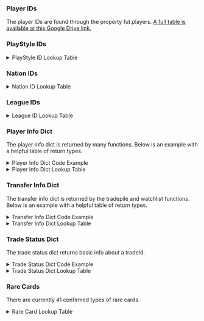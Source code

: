 ### Player IDs
The player IDs are found through the property fut.players. [A full table is available at this Google Drive link.](https://docs.google.com/spreadsheets/d/1ufH7aLh6oUh4q_M4bRP-vpbt6YFclrfeNAlkE7z01iU/edit?usp=sharing)

### PlayStyle IDs

<details>
<summary>PlayStyle ID Lookup Table</summary><p>
<!-- alternative placement of p shown above -->


| ID  | Description   |
|-----|---------------|
| 250 | 'BASIC'       |
| 251 |  'SNIPER'     |
| 252 |  'FINISHER'   |
| 253 |  'DEADEYE'    |
| 254 |  'MARKSMAN'   |
| 255 |  'HAWK'       |
| 256 |  'ARTIST'     |
| 257 |  'ARCHITECT'  |
| 258 |  'POWERHOUSE' |
| 259 |  'MAESTRO'    |
| 260 |  'ENGINE'     |
| 261 |  'SENTINEL'   |
| 262 |  'GUARDIAN'   |
| 263 |  'GLADIATOR'  |
| 264 |  'BACKBONE'   |
| 265 |  'ANCHOR'     |
| 266 |  'HUNTER'     |
| 267 |  'CATALYST'   |
| 268 |  'SHADOW'     |
| 269 |  'WALL'       |
| 270 |  'SHIELD'     |
| 271 |  'CAT'        |
| 272 |  'GLOVE'      |
| 273 |  'GK BASIC'   |

  </p></details>
  
### Nation IDs

<details>
<summary>Nation ID Lookup Table</summary><p>
<!-- alternative placement of p shown above -->


| ID                            | Nation                    |
|-------------------------------|---------------------------|
| 1                             |  'Albania',               |
| 2                             |  'Andorra',               |
| 3                             |  'Armenia',               |
| 4                             |  'Austria',               |
| 5                             |  'Azerbaijan',            |
| 6                             |  'Belarus',               |
| 7                             |  'Belgium',               |
| 8                             |  'Bosnia Herzegovina',    |
| 9                             |  'Bulgaria',              |
| 10                            |  'Croatia',               |
| 11                            |  'Cyprus',                |
| 12                            |  'Czech Republic',        |
| 13                            |  'Denmark',               |
| 14                            |  'England',               |
| 15                            |  'Montenegro',            |
| 16                            |  'Faroe Islands',         |
| 17                            |  'Finland',               |
| 18                            |  'France',                |
| 19                            |  'FYR Macedonia',         |
| 20                            |  'Georgia',               |
| 21                            |  'Germany',               |
| 22                            |  'Greece',                |
| 23                            |  'Hungary',               |
| 24                            |  'Iceland',               |
| 25                            |  'Republic of Ireland',   |
| 26                            |  'Israel',                |
| 27                            |  'Italy',                 |
| 28                            |  'Latvia',                |
| 29                            |  'Liechtenstein',         |
| 30                            |  'Lithuania',             |
| 31                            |  'Luxemburg',             |
| 32                            |  'Malta',                 |
| 33                            |  'Moldova',               |
| 34                            |  'Netherlands',           |
| 35                            |  'Northern Ireland',      |
| 36                            |  'Norway',                |
| 37                            |  'Poland',                |
| 38                            |  'Portugal',              |
| 39                            |  'Romania',               |
| 40                            |  'Russia',                |
| 41                            |  'San Marino',            |
| 42                            |  'Scotland',              |
| 43                            |  'Slovakia',              |
| 44                            |  'Slovenia',              |
| 45                            |  'Spain',                 |
| 46                            |  'Sweden',                |
| 47                            |  'Switzerland',           |
| 48                            |  'Turkey',                |
| 49                            |  'Ukraine',               |
| 50                            |  'Wales',                 |
| 51                            |  'Serbia',                |
| 52                            |  'Argentina',             |
| 53                            |  'Bolivia',               |
| 54                            |  'Brazil',                |
| 55                            |  'Chile',                 |
| 56                            |  'Colombia',              |
| 57                            |  'Ecuador',               |
| 58                            |  'Paraguay',              |
| 59                            |  'Peru',                  |
| 60                            |  'Uruguay',               |
| 61                            |  'Venezuela',             |
| 62                            |  'Anguilla',              |
| 63                            |  'Antigua & Barbuda',     |
| 64                            |  'Aruba',                 |
| 65                            |  'Bahamas',               |
| 66                            |  'Barbados',              |
| 67                            |  'Belize',                |
| 68                            |  'Bermuda',               |
| 69                            |  'British Virgin Isles',  |
| 70                            |  'Canada',                |
| 71                            |  'Cayman Islands',        |
| 72                            |  'Costa Rica',            |
| 73                            |  'Cuba',                  |
| 74                            |  'Dominica',              |
| 75                            |  'International',         |
| 76                            |  'El Salvador',           |
| 77                            |  'Grenada',               |
| 78                            |  'Guatemala',             |
| 79                            |  'Guyana',                |
| 80                            |  'Haiti',                 |
| 81                            |  'Honduras',              |
| 82                            |  'Jamaica',               |
| 83                            |  'Mexico',                |
| 84                            |  'Montserrat',            |
| 85                            |  'Netherlands Antilles',  |
| 86                            |  'Nicaragua',             |
| 87                            |  'Panama',                |
| 88                            |  'Puerto Rico',           |
| 89                            |  'St Kitts Nevis',        |
| 90                            |  'St Lucia',              |
| 91                            |  'St Vincent Grenadine',  |
| 92                            |  'Suriname',              |
| 93                            |  'Trinidad & Tobago',     |
| 94                            |  'Turks & Caicos',        |
| 95                            |  'United States',         |
| 96                            |  'US Virgin Islands',     |
| 97                            |  'Algeria',               |
| 98                            |  'Angola',                |
| 99                            |  'Benin',                 |
| 100                           |  'Botswana',              |
| 101                           |  'Burkina Faso',          |
| 102                           |  'Burundi',               |
| 103                           |  'Cameroon',              |
| 104                           |  'Cape Verde Islands',    |
| 105                           |  'CAR',                   |
| 106                           |  'Chad',                  |
| 107                           |  'Congo',                 |
| 108                           |  'Ivory Coast',           |
| 109                           |  'Djibouti',              |
| 110                           |  'DR Congo',              |
| 111                           |  'Egypt',                 |
| 112                           |  'Equatorial Guinea',     |
| 113                           |  'Eritrea',               |
| 114                           |  'Ethiopia',              |
| 115                           |  'Gabon',                 |
| 116                           |  'Gambia',                |
| 117                           |  'Ghana',                 |
| 118                           |  'Guinea',                |
| 119                           |  'Guinea Bissau',         |
| 120                           |  'Kenya',                 |
| 121                           |  'Lesotho',               |
| 122                           |  'Liberia',               |
| 123                           |  'Libya',                 |
| 124                           |  'Madagascar',            |
| 125                           |  'Malawi',                |
| 126                           |  'Mali',                  |
| 127                           |  'Mauritania',            |
| 128                           |  'Mauritius',             |
| 129                           |  'Morocco',               |
| 130                           |  'Mozambique',            |
| 131                           |  'Namibia',               |
| 132                           |  'Niger',                 |
| 133                           |  'Nigeria',               |
| 134                           |  'Rwanda',                |
| 135                           |  'São Tomé & Príncipe',   |
| 136                           |  'Senegal',               |
| 137                           |  'Seychelles',            |
| 138                           |  'Sierra Leone',          |
| 139                           |  'Somalia',               |
| 140                           |  'South Africa',          |
| 141                           |  'Sudan',                 |
| 142                           |  'Swaziland',             |
| 143                           |  'Tanzania',              |
| 144                           |  'Togo',                  |
| 145                           |  'Tunisia',               |
| 146                           |  'Uganda',                |
| 147                           |  'Zambia',                |
| 148                           |  'Zimbabwe',              |
| 149                           |  'Afghanistan',           |
| 150                           |  'Bahrain',               |
| 151                           |  'Bangladesh',            |
| 152                           |  'Bhutan',                |
| 153                           |  'Brunei Darussalam',     |
| 154                           |  'Cambodia',              |
| 155                           |  'China PR',              |
| 156                           |  'Chinese Taipei',        |
| 157                           |  'Guam',                  |
| 158                           |  'Hong Kong',             |
| 159                           |  'India',                 |
| 160                           |  'Indonesia',             |
| 161                           |  'Iran',                  |
| 162                           |  'Iraq',                  |
| 163                           |  'Japan',                 |
| 164                           |  'Jordan',                |
| 165                           |  'Kazakhstan',            |
| 166                           |  'Korea DPR',             |
| 167                           |  'Korea Republic',        |
| 168                           |  'Kuwait',                |
| 169                           |  'Kyrgyzstan',            |
| 170                           |  'Laos',                  |
| 171                           |  'Lebanon',               |
| 172                           |  'Macau',                 |
| 173                           |  'Malaysia',              |
| 174                           |  'Maldives',              |
| 175                           |  'Mongolia',              |
| 176                           |  'Myanmar',               |
| 177                           |  'Nepal',                 |
| 178                           |  'Oman',                  |
| 179                           |  'Pakistan',              |
| 180                           |  'Palestinian Authority', |
| 181                           |  'Philippines',           |
| 182                           |  'Qatar',                 |
| 183                           |  'Saudi Arabia',          |
| 184                           |  'Singapore',             |
| 185                           |  'Sri Lanka',             |
| 186                           |  'Syria',                 |
| 187                           |  'Tajikistan',            |
| 188                           |  'Thailand',              |
| 189                           |  'Turkmenistan',          |
| 190                           |  'United Arab Emirates',  |
| 191                           |  'Uzbekistan',            |
| 192                           |  'Vietnam',               |
| 193                           |  'Yemen',                 |
| 194                           |  'American Samoa',        |
| 195                           |  'Australia',             |
| 196                           |  'Cook Islands',          |
| 197                           |  'Fiji',                  |
| 198                           |  'New Zealand',           |
| 199                           |  'Papua New Guinea',      |
| 200                           |  'Samoa',                 |
| 201                           |  'Solomon Islands',       |
| 202                           |  'Tahiti',                |
| 203                           |  'Tonga',                 |
| 204                           |  'Vanuatu',               |
| 205                           |  'Gibraltar',             |
| 206                           |  'Greenland',             |
| 207                           |  'Dominican Republic',    |
| 208                           |  'Estonia',               |
| 209                           |  'Created Players',       |
| 210                           |  'Free Agents',           |
| 211                           |  'Rest of World',         |
| 212                           |  'Timor-Leste',           |
| 213                           |  'Chinese Taipei',        |
| 214                           |  'Comoros',               |
| 215                           |  'New Caledonia',         |
| 219                           |  'Kosovo'                 |

  </p></details>
  
### League IDs

<details>
<summary>League ID Lookup Table</summary><p>
<!-- alternative placement of p shown above -->

| ID    | League                                  |
|-------|-----------------------------------------|
| 1     |  'Alka Superliga'                       |
| 4     |  'Belgium Pro League'                   |
| 7     |  'Liga do Brasil'                       |
| 10    |  'Eredivisie'                           |
| 13    |  'Premier League'                       |
| 14    |  'EFL Championship'                     |
| 16    |  'Ligue 1 Conforama'                    |
| 17    |  'Domino’s Ligue 2'                     |
| 19    |  'Bundesliga'                           |
| 20    |  'Bundesliga 2'                         |
| 31    |  'Calcio A'                             |
| 32    |  'Calcio B'                             |
| 39    |  'Major League Soccer'                  |
| 41    |  'Eliteserien'                          |
| 50    |  'Scottish Premiership'                 |
| 51    |  'Scotland League'                      |
| 53    |  'LaLiga Santander'                     |
| 54    |  'LaLiga 1 I 2 I 3'                     |
| 56    |  'Allsvenskan'                          |
| 57    |  'Colombia Apertura'                    |
| 58    |  'Colombia Clausura'                    |
| 60    |  'EFL League One'                       |
| 61    |  'EFL League Two'                       |
| 63    |  'Hellas Liga'                          |
| 65    |  'SSE Airtricity League'                |
| 66    |  'Ekstraklasa'                          |
| 67    |  'Russian Football Premier League'      |
| 68    |  'Süper Lig'                            |
| 76    |  'Rest of World'                        |
| 78    |  "Men's National"                       |
| 80    |  'Österreichische   Fußball-Bundesliga' |
| 83    |  'K LEAGUE Classic'                     |
| 84    |  'Mexican Clausura'                     |
| 85    |  'Mexican Apertura'                     |
| 152   |  'Torneo de Primera'                    |
| 153   |  'Torneo de Primera'                    |
| 156   |  'Chile Apertura'                       |
| 157   |  'Chile Clausura'                       |
| 189   |  'Raiffeisen Super League'              |
| 308   |  'Liga NOS'                             |
| 319   |  'Česká Liga'                           |
| 322   |  'Finnliiga'                            |
| 332   |  'Ukrayina Liha'                        |
| 335   |  'Campeonato Scotiabank'                |
| 336   |  'Liga Dimayor'                         |
| 341   |  'LIGA Bancomer MX'                     |
| 347   |  'South African FL'                     |
| 349   |  'Meiji Yasuda J1 League'               |
| 350   |  'Dawry Jameel'                         |
| 351   |  'Hyundai A-League'                     |
| 353   |  'Primera División'                     |
| 371   |  'Scotland League'                      |
| 382   |  'Free Agents'                          |
| 383   |  'Created Players League'               |
| 384   |  'Creation Centre League'               |
| 390   |  'MLS Cup'                              |
| 993   |  'Asia Qualifier'                       |
| 1003  |  'Copa Latinoamericana'                 |
| 1004  |  'Colombia Apertura'                    |
| 1005  |  'Colombia Finalización'                |
| 1006  |  'Chile Apertura'                       |
| 1007  |  'Chile Clausura'                       |
| 1008  |  'Argentina Apertura'                   |
| 1009  |  'Argentina Clausura'                   |
| 2002  |  'Nacional B'                           |
| 2012  |  'China Top League'                     |
| 2025  |  'Liga do Brasil B'                     |
| 2028  |  'World League'                         |
| 2076  |  '3. Liga'                              |
| 2096  |  'Special Teams'                        |
| 2118  |  'Icons'                                |
| 2136  |  "Women's National"                     |
| 2138  |  'International Clubs'                  |
| 2150  |  'REWARDS'                              |
| 10001 |  'Denmark League 2'                     |
| 10004 |  'Belgium League 2'                     |
| 10007 |  'Liga do Brasil 1'                     |
| 10010 |  'Holland League 2'                     |
| 10017 |  'France League 3'                      |
| 10020 |  'Germany League 3'                     |
| 10032 |  'Italy League 3'                       |
| 10041 |  'Norway League 2'                      |
| 10050 |  'Scotland League 2'                    |
| 10054 |  'Spain League 3'                       |
| 10056 |  'Sweden League 2'                      |
| 10061 |  'England League 5'                     |
| 10065 |  'Ireland League 2'                     |
| 10066 |  'Poland League 2'                      |
| 10067 |  'Russia League 2'                      |
| 10076 |  'Rest of World 2'                      |
| 10080 |  'Austria League 2'                     |
| 10083 |  'Korea League 2'                       |
| 10189 |  'Switzerland League 2'                 |
| 10308 |  'Portugal League 2'                    |
| 10335 |  'Chile League 2'                       |
| 10336 |  'Colombia League 2'                    |
| 10341 |  'Mexico League 2'                      |
| 10350 |  'Saudi League 2'                       |
| 10353 |  'Argentina League 2'                   |

</p></details>
 
### Player Info Dict  
The player info dict is returned by many functions. Below is an example with a helpful table of return types.
<details>
<summary>Player Info Dict Code Example</summary><p>
<!-- alternative placement of p shown above -->

```python
>>> #Get first player in my club
>>> fut.club()[0]
[{'assetId': 230621,
  'assists': 0,
  .......}]
```
</p></details>

<details>
<summary>Player Info Dict Lookup Table</summary><p>
<!-- alternative placement of p shown above -->

| field             | type    | description                               |
|-------------------|---------|-------------------------------------------|
| assetId           | int     | unique asset id                           |
| assists           | int     | career assists                            |
| attributeList     | dict    | five primary stats                        |
| bidState          | str     | state of bid                              |
| buyNowPrice       | int     | coins to buy now                          |
| cardType          | int     | <font color="red">unsure</font>           |
| cardsubtypeid     | int     | <font color="red">unsure</font>           |
| contract          | int     | 0-99 games                                |
| count             | ?       | None                                      |
| currentBid        | int     | coins of currentBid (0 if no bids)        |
| discardValue      | int     | coins recieved from quick sell            |
| expires           | int     | seconds until expires from transfer market|
| fitness           | int     | 0-99 fitness                              |
| formation         | str     | current team formation                    |
| id                | int     | unique card id. one asset id can have many card ids (TOTW example) |
| injuryGames       | int     | games until current injury expires        |
| injuryType        | str     | current injury type                       |
| itemState         | str     | what you can do with the current item     |
| itemType          | str     | player, development, training             |
| lastSalePrice     | int     | coins last sold for on transfer market    |
| leagueId          | int     | use fut.leagues() to get dictionary       |
| lifetimeAssists   | int     | career assists again                      |
| lifetimeStats     | dict    | all career stats                          |
| loyaltyBonus      | int     | <font color="red">unsure</font>           |
| morale            | int     | 0-99 ... not sure what this does          |
| nation            | int     | use fut.nations() to get dictionary       |
| offers            | int     | number of bids in transfer market         |
| owners            | int     | number of historical owners               |
| pile              | int     | <font color="red">unsure</font>           |
| playStyle         | int     | use fut.playStyles() to get dictionary    |
| position          | str     | preferred player position                 |
| rareflag          | int     | rare card                                 |
| rating            | int     | 0-99                                      |
| resourceGameYear  | int     | 2018                                      |
| resourceId        | int     | same as assetid                           |
| sellerEstablished | int     | <font color="red">unsure</font>           |
| sellerId          | int     | current seller on transfer market (empty) |
| sellerName        | str     | current seller on transfer market (empty) |
| startingBid       | int     | coins of the first bid on transfer market |
| statsList         | dict    | same as lifetimeStats                     |
| suspension        | int     | red card suspension games remaining       |
| teamid            | int     | use fut.teams() to get dictionary         |
| timestamp         | int     | epoch time that you acquired the item     |
| tradeId           | int     | unique tradeId on transfer market         |
| tradeState        | str     | current State on transfer market          |
| training          | int     | <font color="red">unsure</font>           |
| untradeable       | boolean | listable on the transfer market           |
| untradeableCount  | ?       | <font color="red">unsure</font>           |
| watched           | boolean | currently in watchlist                    |
| year              | int     | 2018                                      |

  </p></details>
  
### Transfer Info Dict  
The transfer info dict is returned by the tradepile and watchlist functions. Below is an example with a helpful table of return types.
<details>
<summary>Transfer Info Dict Code Example</summary><p>
<!-- alternative placement of p shown above -->

```python
>>> #Get first player in my transfers
>>> fut.tradepile()[0]
{'tradeId': 16575379694, 'buyNowPrice': 1800, 'tradeState': 'closed'....}
```
</p></details>

<details>
<summary>Transfer Info Dict Lookup Table</summary><p>
<!-- alternative placement of p shown above -->

| field              | type        | description |
|--------------------|-------------|-------------|
| tradeId            | int         | NA          |
| buNowPrice         | int         | NA          |
| tradeState         | str         | NA          |
| bidState           | str         | NA          |
| startingBid        | int         | NA          |
| id                 | int         | NA          |
| offers             | int         | NA          |
| currentBid         | int         | NA          |
| expires            | int         | NA          |
| sellerEstablished  | int         | NA          |
| sellerId           | int         | NA          |
| sellerName         | str         | NA          |
| watched            | boolean     | NA          |
| resourceId         | int         | NA          |
| discardValue       | int         | NA          |
| timestamp          | int         | NA          |
| rating             | int         | NA          |
| assetId            | int         | NA          |
| itemState          | str         | NA          |
| rareflag           | int         | NA          |
| formation          | str         | NA          |
| leagueId           | int         | NA          |
| injuryType         | str         | NA          |
| injuryGames        | int         | NA          |
| lastSalePrice      | int         | NA          |
| fitness            | int         | NA          |
| training           | int         | NA          |
| suspension         | int         | NA          |
| contract           | int         | NA          |
| position           | str         | NA          |
| playStyle          | int         | NA          |
| itemType           | str         | NA          |
| cardType           | it          | NA          |
| cardsubtypeid      | int         | NA          |
| owners             | int         | NA          |
| untradeable        | boolean     | NA          |
| morale             | int         | NA          |
| statsList          | list        | NA          |
| lifetimeStats      | list        | NA          |
| attributeList      | list(dicts) | NA          |
| teamid             | int         | NA          |
| assists            | int         | NA          |
| lifetimeAssitss    | int         | NA          |
| loyaltyBonus       | int         | NA          |
| pile               | int         | NA          |
| nation             | int         | NA          |
| year               | int         | NA          |
| resourceGameYear   | int         | NA          |
| marketDataMinPrice | int         | NA          |
| marketDataMaxPrice | int         | NA          |
| loans              | int         | NA          |

  </p></details>
  
### Trade Status Dict
The trade status dict returns basic info about a tradeId. 
<details>
<summary>Trade Status Dict Code Example</summary><p>
<!-- alternative placement of p shown above -->

```python
>>> fut.tradeStatus(16575379694)
[{'tradeId': 16575379694, 
'buyNowPrice': 1800, 
'tradeState': 'closed', 
...}]
```
</p></details>

<details>
<summary>Trade Status Dict Lookup Table</summary><p>
<!-- alternative placement of p shown above -->

| field              | type        | description |
|--------------------|-------------|-------------|
| tradeId            | int         | NA          |
| buNowPrice         | int         | NA          |
| tradeState         | str         | NA          |
| bidState           | str         | NA          |
| startingBid        | int         | NA          |
| id                 | int         | NA          |
| offers             | int         | NA          |
| currentBid         | int         | NA          |
| expires            | int         | NA          |
| sellerEstablished  | int         | NA          |
| sellerId           | int         | NA          |
| sellerName         | str         | NA          |
| watched            | boolean     | NA          |
| resourceId         | int         | NA          |
| discardValue       | int         | NA          |

  </p></details>

### Rare Cards
There are currently 41 confirmed types of rare cards.

<details>
<summary>Rare Card Lookup Table</summary><p>
<!-- alternative placement of p shown above -->

| Description  | ID |
|--------------|----|
| NONE         | 0  |
| RARE         | 1  |
| LOCK         | 2  |
| TOTW         | 3  |
| PURPLE       | 4  |
| TOTY         | 5  |
| RB           | 6  |
| GREEN        | 7  |
| ORANGE       | 8  |
| PINK         | 9  |
| TEAL         | 10 |
| TOTS         | 11 |
| LEGEND       | 12 |
| WC           | 13 |
| UNICEF       | 14 |
| OLDIMOTM     | 15 |
| FUTTY        | 16 |
| STORYMODE    | 17 |
| CHAMPION     | 18 |
| CMOTM        | 19 |
| IMOTM        | 20 |
| OTW          | 21 |
| HALLOWEEN    | 22 |
| MOVEMBER     | 23 |
| SBC          | 24 |
| SBCP         | 25 |
| PROMOA       | 26 |
| PROMOB       | 27 |
| AWARD        | 28 |
| BDAY         | 30 |
| UNITED       | 31 |
| FUTMAS       | 32 |
| RTRC         | 33 |
| PTGS         | 34 |
| FOF          | 35 |
| MARQUEE      | 36 |
| CHAMPIONSHIP | 37 |
| EUMOTM       | 38 |
| TOTT         | 39 |
| RRC          | 40 |
| RRR          | 41 |

  </p></details>
